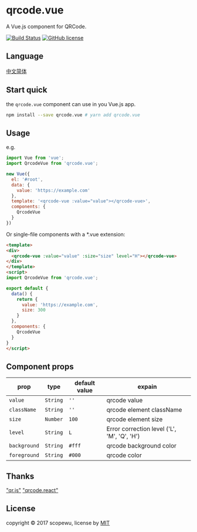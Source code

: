 # qrcode.vue
A Vue.js component for QRCode.

[![Build Status](https://travis-ci.org/scopewu/qrcode.vue.svg?branch=master)](https://travis-ci.org/scopewu/qrcode.vue)
[![GitHub license](https://img.shields.io/badge/license-MIT-blue.svg)](https://github.com/scopewu/qrcode.vue/blob/master/LICENSE)

## Language
[中文简体](./README-zh_cn.md)

## Start quick
the `qrcode.vue` component can use in you Vue.js app.
```bash
npm install --save qrcode.vue # yarn add qrcode.vue
```

## Usage
e.g.
```javascript
import Vue from 'vue';
import QrcodeVue from 'qrcode.vue';

new Vue({
  el: '#root',
  data: {
    value: 'https://example.com'
  },
  template: '<qrcode-vue :value="value"></qrcode-vue>',
  components: {
    QrcodeVue
  }
})
```
Or single-file components with a *.vue extension:
```html
<template>
<div>
  <qrcode-vue :value="value" :size="size" level="H"></qrcode-vue>
</div>
</template>
<script>
import QrcodeVue from 'qrcode.vue';

export default {
  data() {
    return {
      value: 'https://example.com',
      size: 300
    }
  },
  components: {
    QrcodeVue
  }
}
</script>
```

## Component props

| prop | type | default value | expain |
|------|------|--------------|---------|
|`value`|`String`|`''`| qrcode value |
|`className`|`String`|`''`| qrcode element className |
|`size`|`Number`|`100`| qrcode element size |
|`level`|`String`|`L`| Error correction level ('L', 'M', 'Q', 'H') |
|`background`|`String`|`#fff`| qrcode background color|
|`foreground`|`String`|`#000`| qrcode color|

## Thanks
["qr.js"](https://github.com/defunctzombie/qr.js) ["qrcode.react"](https://github.com/zpao/qrcode.react)

## License
copyright &copy; 2017 scopewu, license by [MIT](https://github.com/scopewu/qrcode.vue/blob/master/LICENSE)